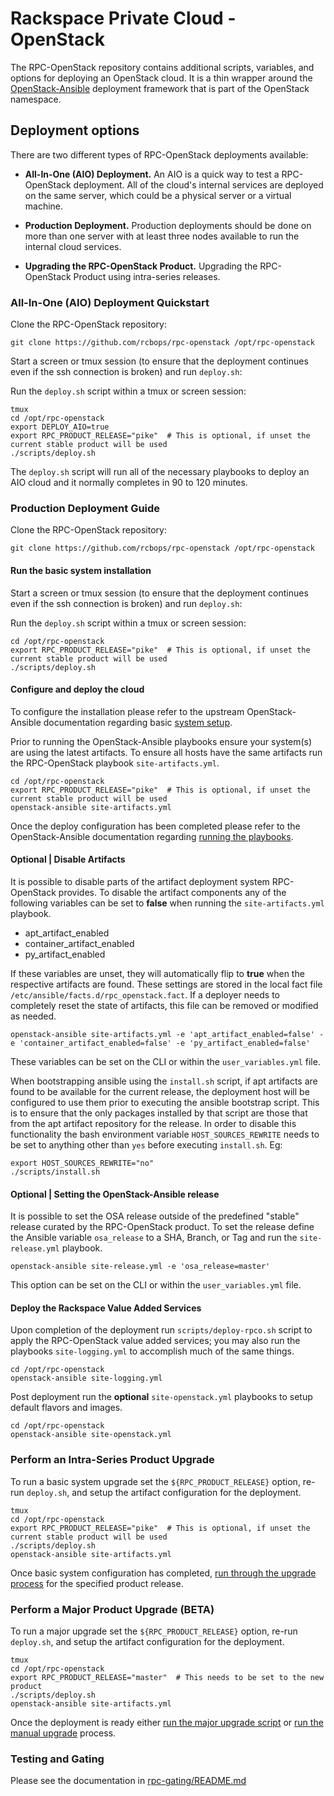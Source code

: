 # Rackspace Private Cloud - OpenStack

The RPC-OpenStack repository contains additional scripts, variables, and
options for deploying an OpenStack cloud. It is a thin wrapper around the
[OpenStack-Ansible](https://github.com/openstack/openstack-ansible)
deployment framework that is part of the OpenStack namespace.

## Deployment options

There are two different types of RPC-OpenStack deployments available:

* **All-In-One (AIO) Deployment.** An AIO is a quick way to test a
  RPC-OpenStack deployment. All of the cloud's internal services are deployed
  on the same server, which could be a physical server or a virtual machine.

* **Production Deployment.** Production deployments should be done on more
  than one server with at least three nodes available to run the internal
  cloud services.

* **Upgrading the RPC-OpenStack Product.** Upgrading the RPC-OpenStack Product
  using intra-series releases.

### All-In-One (AIO) Deployment Quickstart

Clone the RPC-OpenStack repository:

``` shell
git clone https://github.com/rcbops/rpc-openstack /opt/rpc-openstack
```

Start a screen or tmux session (to ensure that the deployment continues even
if the ssh connection is broken) and run `deploy.sh`:

Run the ``deploy.sh`` script within a tmux or screen session:

``` shell
tmux
cd /opt/rpc-openstack
export DEPLOY_AIO=true
export RPC_PRODUCT_RELEASE="pike"  # This is optional, if unset the current stable product will be used
./scripts/deploy.sh
```

The `deploy.sh` script will run all of the necessary playbooks to deploy an
AIO cloud and it normally completes in 90 to 120 minutes.

### Production Deployment Guide

Clone the RPC-OpenStack repository:

``` shell
git clone https://github.com/rcbops/rpc-openstack /opt/rpc-openstack
```

#### Run the basic system installation

Start a screen or tmux session (to ensure that the deployment continues even
if the ssh connection is broken) and run `deploy.sh`:

Run the ``deploy.sh`` script within a tmux or screen session:

``` shell
cd /opt/rpc-openstack
export RPC_PRODUCT_RELEASE="pike"  # This is optional, if unset the current stable product will be used
./scripts/deploy.sh
```

#### Configure and deploy the cloud

To configure the installation please refer to the upstream OpenStack-Ansible
documentation regarding basic [system setup](https://docs.openstack.org/project-deploy-guide/openstack-ansible/pike/configure.html).

Prior to running the OpenStack-Ansible playbooks ensure your system(s) are using
the latest artifacts. To ensure all hosts have the same artifacts run the
RPC-OpenStack playbook `site-artifacts.yml`.

``` shell
cd /opt/rpc-openstack
export RPC_PRODUCT_RELEASE="pike"  # This is optional, if unset the current stable product will be used
openstack-ansible site-artifacts.yml
```

Once the deploy configuration has been completed please refer to the
OpenStack-Ansible documentation regarding [running the playbooks](https://docs.openstack.org/project-deploy-guide/openstack-ansible/pike/run-playbooks.html).

#### Optional | Disable Artifacts

It is possible to disable parts of the artifact deployment system RPC-OpenStack
provides. To disable the artifact components any of the following variables
can be set to **false** when running the `site-artifacts.yml` playbook.

* apt_artifact_enabled
* container_artifact_enabled
* py_artifact_enabled

If these variables are unset, they will automatically flip to **true** when the
respective artifacts are found. These settings are stored in the local fact file
`/etc/ansible/facts.d/rpc_openstack.fact`. If a deployer needs to completely
reset the state of artifacts, this file can be removed or modified as needed.

``` shell
openstack-ansible site-artifacts.yml -e 'apt_artifact_enabled=false' -e 'container_artifact_enabled=false' -e 'py_artifact_enabled=false'
```

These variables can be set on the CLI or within the `user_variables.yml` file.

When bootstrapping ansible using the `install.sh` script, if apt artifacts
are found to be available for the current release, the deployment host will
be configured to use them prior to executing the ansible bootstrap script.
This is to ensure that the only packages installed by that script are those
that from the apt artifact repository for the release. In order to disable
this functionality the bash environment variable `HOST_SOURCES_REWRITE` needs
to be set to anything other than `yes` before executing `install.sh`. Eg:

``` shell
export HOST_SOURCES_REWRITE="no"
./scripts/install.sh
```

#### Optional | Setting the OpenStack-Ansible release

It is possible to set the OSA release outside of the predefined "stable" release
curated by the RPC-OpenStack product. To set the release define the Ansible
variable `osa_release` to a SHA, Branch, or Tag and run the `site-release.yml`
playbook.

``` shell
openstack-ansible site-release.yml -e 'osa_release=master'
```

This option can be set on the CLI or within the `user_variables.yml` file.

#### Deploy the Rackspace Value Added Services

Upon completion of the deployment run `scripts/deploy-rpco.sh` script to
apply the RPC-OpenStack value added services; you may also run the playbooks
`site-logging.yml` to accomplish much of the same things.

``` shell
cd /opt/rpc-openstack
openstack-ansible site-logging.yml
```

Post deployment run the **optional** `site-openstack.yml` playbooks to setup
default flavors and images.

``` shell
cd /opt/rpc-openstack
openstack-ansible site-openstack.yml
```

### Perform an Intra-Series Product Upgrade

To run a basic system upgrade set the `${RPC_PRODUCT_RELEASE}` option, re-run
`deploy.sh`, and setup the artifact configuration for the deployment.

``` shell
tmux
cd /opt/rpc-openstack
export RPC_PRODUCT_RELEASE="pike"  # This is optional, if unset the current stable product will be used
./scripts/deploy.sh
openstack-ansible site-artifacts.yml
```

Once basic system configuration has completed, [run through the upgrade process](https://docs.openstack.org/openstack-ansible/pike/user/minor-upgrade.html)
for the specified product release.  

### Perform a Major Product Upgrade (BETA)

To run a major upgrade set the `${RPC_PRODUCT_RELEASE}` option, re-run
`deploy.sh`, and setup the artifact configuration for the deployment.

``` shell
tmux
cd /opt/rpc-openstack
export RPC_PRODUCT_RELEASE="master"  # This needs to be set to the new product
./scripts/deploy.sh
openstack-ansible site-artifacts.yml
```

Once the deployment is ready either [run the major upgrade script](https://docs.openstack.org/openstack-ansible/pike/user/script-upgrade.html)
or [run the manual upgrade](https://docs.openstack.org/openstack-ansible/pike/user/manual-upgrade.html)
process.

### Testing and Gating

Please see the documentation in [rpc-gating/README.md](https://github.com/rcbops/rpc-gating/blob/master/README.md)
